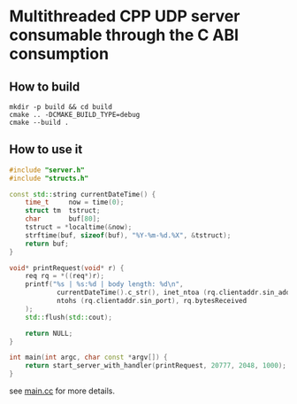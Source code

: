 # Multithreaded CPP UDP server consumable through the C ABI consumption

## How to build

```shell
mkdir -p build && cd build
cmake .. -DCMAKE_BUILD_TYPE=debug
cmake --build .
```

## How to use it

```cpp
#include "server.h"
#include "structs.h"

const std::string currentDateTime() {
    time_t     now = time(0);
    struct tm  tstruct;
    char       buf[80];
    tstruct = *localtime(&now);
    strftime(buf, sizeof(buf), "%Y-%m-%d.%X", &tstruct);
    return buf;
}

void* printRequest(void* r) {
    req rq = *((req*)r);
    printf("%s | %s:%d | body length: %d\n", 
            currentDateTime().c_str(), inet_ntoa (rq.clientaddr.sin_addr),
            ntohs (rq.clientaddr.sin_port), rq.bytesReceived
    );
    std::flush(std::cout);

    return NULL;
}

int main(int argc, char const *argv[]) {
    return start_server_with_handler(printRequest, 20777, 2048, 1000);
}
```

see [main.cc](src/main.cc) for more details.

